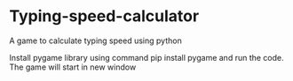 # Typing-speed-calculator
A game to calculate typing speed using python

Install pygame library using command pip install pygame and run the code.
The game will start in new window
